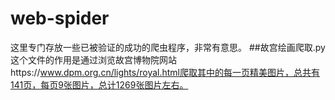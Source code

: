 # web-spider
这里专门存放一些已被验证的成功的爬虫程序，非常有意思。
##故宫绘画爬取.py
这个文件的作用是通过浏览故宫博物院网站https://www.dpm.org.cn/lights/royal.html爬取其中的每一页精美图片，总共有141页，每页9张图片，总计1269张图片左右。
